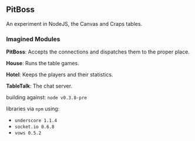 ## PitBoss

An experiment in NodeJS, the Canvas and Craps tables.

### Imagined Modules

**PitBoss**: Accepts the connections and dispatches them to the proper place.

**House**: Runs the table games.

**Hotel**: Keeps the players and their statistics.

**TableTalk**: The chat server.


building against: `node v0.3.8-pre` 

libraries via `npm` using:

* `underscore 1.1.4`
* `socket.io 0.6.8`
* `vows 0.5.2`




 
